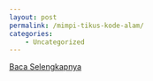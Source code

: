 ```yaml
---
layout: post
permalink: /mimpi-tikus-kode-alam/
categories:
    - Uncategorized
---
```


[Baca Selengkapnya](/01)